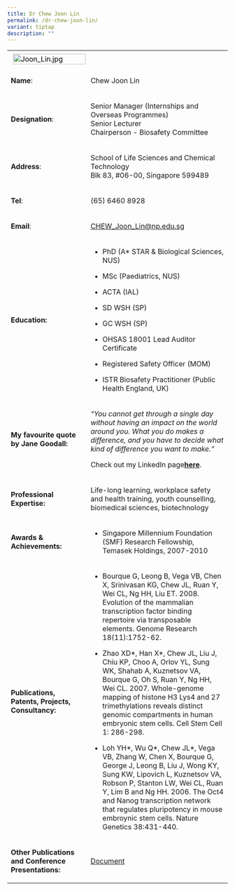 ```yaml
---
title: Dr Chew Joon Lin
permalink: /dr-chew-joon-lin/
variant: tiptap
description: ""
---
```

<table>
<tbody>
<tr>
<td rowspan="1" colspan="1">
<div class="isomer-image-wrapper">
<img style="caret-color: rgb(0, 0, 0); color: rgb(0, 0, 0); font-style: normal; font-variant-caps: normal; font-weight: 400; letter-spacing: normal; orphans: auto; text-align: start; text-indent: 0px; text-transform: none; white-space: normal; widows: auto; word-spacing: 0px; -webkit-text-stroke-width: 0px; text-decoration: none; margin: 5px;" height="auto" width="100%" alt="Joon_Lin.jpg" src="https://graduation.np.edu.sg/staffdirectory/lsct/PublishingImages/Joon_Lin.jpg">
</div>
</td>
<td rowspan="1" colspan="1">
<p></p>
</td>
</tr>
<tr>
<td rowspan="1" colspan="1">
<p><strong>Name</strong>:&nbsp;&nbsp;&nbsp;&nbsp;&nbsp;&nbsp;&nbsp;&nbsp;&nbsp;&nbsp;&nbsp;&nbsp;&nbsp;&nbsp;&nbsp;&nbsp;&nbsp;&nbsp;&nbsp;&nbsp;&nbsp;&nbsp;&nbsp;&nbsp;&nbsp;</p>
</td>
<td rowspan="1" colspan="1">
<p>​Chew Joon Lin</p>
</td>
</tr>
<tr>
<td rowspan="1" colspan="1">
<p>​<strong>Designation</strong>:</p>
</td>
<td rowspan="1" colspan="1">
<p>​Senior Manager (Internships and Overseas Programmes)
<br>​Senior Lecturer
<br>​Chairperson - Biosafety Committee</p>
</td>
</tr>
<tr>
<td rowspan="1" colspan="1">
<p><strong>Address</strong>: ​</p>
</td>
<td rowspan="1" colspan="1">
<p>School of Life Sciences and Chemical Technology
<br>Blk 83, #06-00, Singapore 599489​</p>
</td>
</tr>
<tr>
<td rowspan="1" colspan="1">
<p><strong>Tel</strong>: &nbsp;&nbsp;&nbsp; ​</p>
</td>
<td rowspan="1" colspan="1">
<p>(65) 6460 8928</p>
</td>
</tr>
<tr>
<td rowspan="1" colspan="1">
<p><strong>Email</strong>: ​</p>
</td>
<td rowspan="1" colspan="1">
<p><a href="mailto:CHEW_Joon_Lin@np.edu.sg" rel="noopener noreferrer nofollow" target="_blank">CHEW_Joon_Lin@np.edu.sg</a>
</p>
</td>
</tr>
<tr>
<td rowspan="1" colspan="1">
<p><strong>Education:</strong>
</p>
</td>
<td rowspan="1" colspan="1">
<ul data-tight="true" class="tight">
<li>
<p>PhD (A* STAR &amp; Biological Sciences, NUS)</p>
</li>
<li>
<p>MSc (Paediatrics, NUS)</p>
</li>
<li>
<p>​ACTA (IAL)</p>
</li>
<li>
<p>SD WSH (SP)</p>
</li>
<li>
<p>GC WSH (SP)</p>
</li>
<li>
<p>OHSAS 18001 Lead Auditor Certificate</p>
</li>
<li>
<p>Registered Safety Officer (MOM)</p>
</li>
<li>
<p>ISTR Biosafety Practitioner (Public Health England, UK)</p>
</li>
</ul>
</td>
</tr>
<tr>
<td rowspan="1" colspan="1">
<p><strong>My favourite quote by Jane Goodall:</strong>
</p>
</td>
<td rowspan="1" colspan="1">
<p><em>“You cannot get through a single day without having an impact on the world around you. What you do makes a difference, and you have to decide what kind of difference you want to make.”</em>
</p>
<p>Check out my LinkedIn page<strong><a href="https://sg.linkedin.com/in/joon-lin-chew-phd-0262516" rel="noopener noreferrer nofollow" target="_blank">here</a></strong>.</p>
</td>
</tr>
<tr>
<td rowspan="1" colspan="1">
<p><strong>Professional Expertise​:</strong>
</p>
</td>
<td rowspan="1" colspan="1">
<p>Life-long learning, workplace safety and health training, youth counselling,
biomedical sciences, biotechnology</p>
</td>
</tr>
<tr>
<td rowspan="1" colspan="1">
<p><strong>Awards &amp; Achievements​:</strong>
</p>
</td>
<td rowspan="1" colspan="1">
<ul data-tight="true" class="tight">
<li>
<p>​Singapore Millennium Foundation (SMF) Research Fellowship, Temasek Holdings,
2007-2010</p>
</li>
</ul>
</td>
</tr>
<tr>
<td rowspan="1" colspan="1">
<p><strong>Publications, Patents, Projects, Consultancy:</strong>
</p>
</td>
<td rowspan="1" colspan="1">
<ul data-tight="true" class="tight">
<li>
<p>Bourque G, Leong B, Vega VB, Chen X, Srinivasan KG, Chew JL, Ruan Y, Wei
CL, Ng HH, Liu ET. 2008. Evolution of the mammalian transcription factor
binding repertoire via transposable elements. Genome Research 18(11):1752-62.</p>
</li>
<li>
<p>Zhao XD*, Han X*, Chew JL, Liu J, Chiu KP, Choo A, Orlov YL, Sung WK,
Shahab A, Kuznetsov VA, Bourque G, Oh S, Ruan Y, Ng HH, Wei CL. 2007. Whole-genome
mapping of histone H3 Lys4 and 27 trimethylations reveals distinct genomic
compartments in human embryonic stem cells. Cell Stem Cell 1: 286-298.</p>
</li>
<li>
<p>Loh YH*, Wu Q*, Chew JL*, Vega VB, Zhang W, Chen X, Bourque G, George
J, Leong B, Liu J, Wong KY, Sung KW, Lipovich L, Kuznetsov VA, Robson P,
Stanton LW, Wei CL, Ruan Y, Lim B and Ng HH. 2006. The Oct4 and Nanog transcription
network that regulates pluripotency in mouse embroynic stem cells. Nature
Genetics 38:431-440.</p>
</li>
</ul>
</td>
</tr>
<tr>
<td rowspan="1" colspan="1">
<p><strong>Other Publications and Conference Presentations:</strong>
</p>
</td>
<td rowspan="1" colspan="1">
<p><a href="/files/LSCT/OtherPublications_JoonLin.pdf" rel="noopener noreferrer nofollow" target="_blank">Document</a>
</p>
</td>
</tr>
</tbody>
</table>
<p></p>